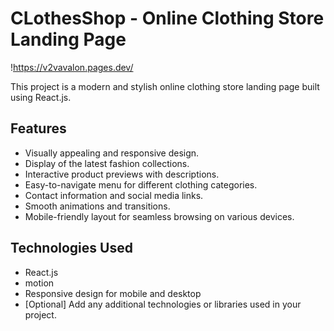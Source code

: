 # CLothesShop - Online Clothing Store Landing Page

!https://v2vavalon.pages.dev/

This project is a modern and stylish online clothing store landing page built using React.js.

## Features

- Visually appealing and responsive design.
- Display of the latest fashion collections.
- Interactive product previews with descriptions.
- Easy-to-navigate menu for different clothing categories.
- Contact information and social media links.
- Smooth animations and transitions.
- Mobile-friendly layout for seamless browsing on various devices.

## Technologies Used

- React.js
- motion
- Responsive design for mobile and desktop
- [Optional] Add any additional technologies or libraries used in your project.

